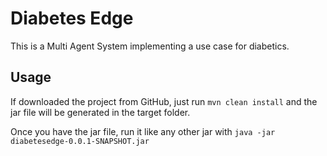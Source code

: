 # Diabetes Edge
This is a Multi Agent System implementing a use case for diabetics.

## Usage
If downloaded the project from GitHub, just run ``mvn clean install`` and the jar file will be generated in the target folder.

Once you have the jar file, run it like any other jar with ``java -jar diabetesedge-0.0.1-SNAPSHOT.jar`` 